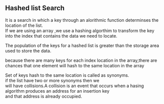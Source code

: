 ## Hashed list Search

It is a search in which a key through an alorithmic function determinses the location of the list.<br/>
If we are using an array ,we use a hashing algorthim to transform the key into the index that contains the data we need to locate.<br/>

The population of the keys for a hashed list is greater than the storage area used to store the data.<br/>

because there are many keys for each index location in the array,there are chances that one element will hash to the same location in the array<br/>

Set of keys hash to the same location is called as synonyms.<br/>if the list have two or more synonyms then we <br/>will have collisions.A collision is an event that occurs when a hasing algorithm produces an address for an insertion key <br/>and that address is already occupied.